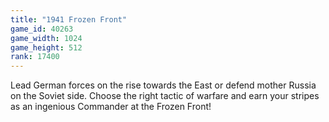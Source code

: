 ```yaml
---
title: "1941 Frozen Front"
game_id: 40263
game_width: 1024
game_height: 512
rank: 17400
---
```

Lead German forces on the rise towards the East or defend mother Russia on the Soviet side. Choose the right tactic of warfare and earn your stripes as an ingenious Commander at the Frozen Front!
